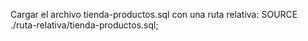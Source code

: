 Cargar el archivo tienda-productos.sql con una ruta relativa:
SOURCE ./ruta-relativa/tienda-productos.sql;